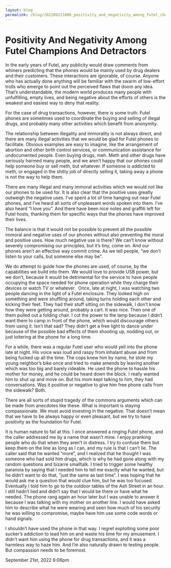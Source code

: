 ```yaml
---
layout: blog
permalink: /blog/202209211806_positivity_and_negativity_among_futel_champions_and_detractors
---
```


# Positivity And Negativity Among Futel Champions And Detractors

In the early years of Futel, any publicity would draw comments from whiners predicting that the phones would be mainly used by drug dealers and their customers. These interactions are ignorable, of course. Anyone who has actually done anything will be familiar with the swarm of low-effort trolls who emerge to point out the perceived flaws that doom any idea. That&rsquo;s understandable, the modern world produces many people with unfulfilling, empty lives, and being negative about the efforts of others is the weakest and easiest way to deny that reality.

For the case of drug transactions, however, there is some truth. Futel phones are sometimes used to coordinate the buying and selling of illegal drugs, and probably many other activities which benefit from anonymity.

The relationship between illegality and immorality is not always direct, and there are many illegal activities that we would be glad for Futel phones to facilitate. Obvious examples are easy to imagine, like the arrangement of abortion and other birth control services, or communication assistance for undocumented people. Even buying drugs, meh. Meth and other drugs have seriously harmed many people, and we aren&rsquo;t happy that our phones could help someone buy or sell meth, but whatever. If someone is addicted to meth, or engaged in the shitty job of directly selling it, taking away a phone is not the way to help them.

There are many illegal and many immoral activities which we would not like our phones to be used for. It is also clear that the positive uses greatly outweigh the negative uses. I&rsquo;ve spent a lot of time hanging out near Futel phones, and I&rsquo;ve heard all sorts of unpleasant words spoken into them. I&rsquo;ve also heard &ldquo;I love you&rdquo;. And there have been nice notes and graffiti left for Futel hosts, thanking them for specific ways that the phones have improved their lives.

The balance is that it would not be possible to prevent all the possible immoral and negative uses of our phones without also preventing the moral and positive uses. How much negative use is there? We can&rsquo;t know without severely compromising our principles, but it&rsquo;s tiny, come on. And our phones aren&rsquo;t an effective way commit crime. As we tell people, &ldquo;we don&rsquo;t listen to your calls, but someone else may be&rdquo;.

We do attempt to guide how the phones are used, of course, by the capabilities we build into them. We would love to provide USB power, but we don&rsquo;t, because it would be detrimental for the service to have people occupying the space needed for phone operation while they charge their devices or watch TV or whatever.  Once, late at night, I was watching two people dancing in the light of a Futel enclosure. They looked high on something and were shuffling around, taking turns holding each other and kicking their feet. They had their stuff sitting on the sidewalk, I don&rsquo;t know how they were getting around, probably a cart. It was nice. Then one of them pulled out a folding chair. I cut the power to the lamp because I didn&rsquo;t want them to camp in front of the phone, which would discourage others from using it. Isn&rsquo;t that sad? They didn&rsquo;t get a free light to dance under because of the possible bad effects of them shooting up, nodding out, or just loitering at the phone for a long time.

For a while, there was a regular Futel user who would yell into the phone late at night. His voice was loud and raspy from inhalant abuse and from being fucked up all the time. The cops knew him by name, he stole my young neighbor&rsquo;s bike once and tried to make amends by leaving another which was too big and barely rideable. He used the phone to hassle his mother for money, and he could be heard down the block. I really wanted him to shut up and move on. But his mom kept talking to him, they had conversations. Was it positive or negative to give him free phone calls from the sidewalk? Both.

There are all sorts of stupid tragedy of the commons arguments which can be made from anecdotes like these. What is important is staying compassionate. We must avoid investing in the negative. That doesn&rsquo;t mean that we have to be always happy or even pleasant, but we try to have positivity as the foundation for Futel.<br/>

It is human nature to fail at this. I once answered a ringing Futel phone, and the caller addressed me by a name that wasn&rsquo;t mine. I enjoy pranking people who do that when they aren&rsquo;t in distress. I try to confuse them but keep them on the line as long as I can, and my rule is that I can&rsquo;t lie. The caller said that he wanted &ldquo;more&rdquo;, and I realized that he thought I was someone who had sold him drugs, which is why he had gone along with my random questions and bizarre smalltalk. I tried to trigger some healthy paranoia by saying that I needed him to tell me exactly what he wanted, but he didn&rsquo;t want to do that, &ldquo;just the same as last time&rdquo;. I was hoping that he would ask me a question that would clue him, but he was too focused. Eventually I told him to go to the outdoor tables of the Ash Street in an hour. I still hadn&rsquo;t lied and didn&rsquo;t say that I would be there or have what he needed. The phone rang again an hour later but I was unable to answer it because I was talking with my mother on another line. I would have asked him to describe what he were wearing and seen how much of his security he was willing to compromise, maybe have him use some code words or hand signals.

I shouldn&rsquo;t have used the phone in that way. I regret exploiting some poor sucker&rsquo;s addiction to lead him on and waste his time for my amusement. I didn&rsquo;t want him using the phone for drug transactions, and it was a harmless way to haze him. And I&rsquo;m also naturally drawn to testing people. But compassion needs to be foremost.<br/>



<div id="footer">
<span id="timestamp"> September 21st, 2022 6:06pm </span>
</div>
